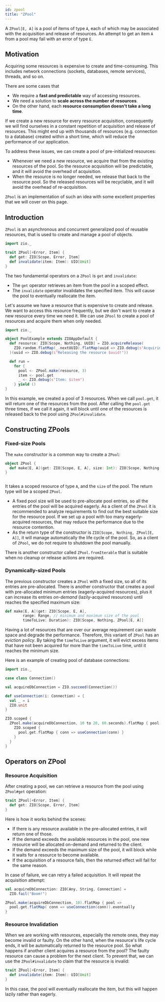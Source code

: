 ```yaml
---
id: zpool
title: "ZPool"
---
```


A `ZPool[E, A]` is a pool of items of type `A`, each of which may be associated with the acquisition and release of resources. An attempt to get an item `A` from a pool may fail with an error of type `E`.

## Motivation

Acquiring some resources is expensive to create and time-consuming. This includes network connections (sockets, databases, remote services), threads, and so on.

There are some cases that
- We require a **fast and predictable** way of accessing resources.
- We need a solution to **scale across the number of resources**.
- On the other hand, each **resource consumption doesn't take a long time**.

If we create a new resource for every resource acquisition, consequently we will find ourselves in a constant repetition of acquisition and release of resources. This might end up with thousands of resources (e.g. connection to a database) created within a short time, which will reduce the performance of our application.

To address these issues, we can create a pool of pre-initialized resources:
- Whenever we need a new resource, we acquire that from the existing resources of the pool. So the resource acquisition will be predictable, and it will avoid the overhead of acquisition.
- When the resource is no longer needed, we release that back to the resource pool. So the released resources will be recyclable, and it will avoid the overhead of re-acquisition.

`ZPool` is an implementation of such an idea with some excellent properties that we will cover on this page.

## Introduction

`ZPool` is an asynchronous and concurrent generalized pool of reusable resources, that is used to create and manage a pool of objects.

```scala mdoc:invisible
import zio._
```

```scala mdoc:nest
trait ZPool[+Error, Item] {
  def get: ZIO[Scope, Error, Item]
  def invalidate(item: Item): UIO[Unit]
}
```

The two fundamental operators on a `ZPool` is `get` and `invalidate`:
- The `get` operator retrieves an item from the pool in a scoped effect.
- The `invalidate` operator invalidates the specified item. This will cause the pool to eventually reallocate the item.

Let's assume we have a resource that is expensive to create and release. We want to access this resource frequently, but we don't want to create a new resource every time we need it. We can use `ZPool` to create a pool of resources and acquire them when only needed.

```scala
import zio._

object PoolExample extends ZIOAppDefault {
  def resource: ZIO[Scope, Nothing, UUID] = ZIO.acquireRelease(
    ZIO.random.flatMap(_.nextUUID).flatMap(uuid => ZIO.debug(s"Acquiring the resource: $uuid!").as(uuid))
  )(uuid => ZIO.debug(s"Releasing the resource $uuid!"))

  def run =
    for {
      pool <- ZPool.make(resource, 3)
      item <- pool.get
      _ <- ZIO.debug(s"Item: $item")
    } yield ()
}
```

In this example, we created a pool of 3 resources. When we call `pool.get`, it will return one of the resources from the pool. After calling the `pool.get` three times, if we call it again, it will block until one of the resources is released back to the pool using `ZPool#invalidate`.

## Constructing ZPools

### Fixed-size Pools

The `make` constructor is a common way to create a `ZPool`:

```scala mdoc:silent
object ZPool {
  def make[E, A](get: ZIO[Scope, E, A], size: Int): ZIO[Scope, Nothing, ZPool[E, A]] = ???
}
```

```scala mdoc:reset:invisible
```

It takes a scoped resource of type `A`, and the `size` of the pool. The return type will be a scoped `ZPool`.
- A fixed pool size will be used to pre-allocate pool entries, so all the entries of the pool will be acquired eagerly. As a client of the `ZPool` it is recommended to analyze requirements to find out the best suitable size for the resource pool. If we set up a pool with too many eagerly-acquired resources, that may reduce the performance due to the resource contention.
- As the return type of the constructor is `ZIO[Scope, Nothing, ZPool[E, A]]`, it will manage automatically the life cycle of the pool. So, as a client of `ZPool`, we do not require to shutdown the pool manually.

There is another constructor called `ZPool.fromIterable` that is suitable when no cleanup or release actions are required.

### Dynamically-sized Pools

The previous constructor creates a `ZPool` with a fixed size, so all of its entries are pre-allocated. There is another constructor that creates a pool with pre-allocated minimum entries (eagerly-acquired resources), plus it can increase its entries _on-demand_ (lazily-acquired resources) until reaches the specified maximum size:

```scala
def make[E, A](get: ZIO[Scope, E, A],
        range: Range, // minimum and maximum size of the pool
        timeToLive: Duration): ZIO[Scope, Nothing, ZPool[E, A]]
```

Having a lot of resources that are over our average requirement can waste space and degrade the performance. Therefore, this variant of `ZPool` has an _eviction policy_. By taking the `timeToLive` argument, it will evict excess items that have not been acquired for more than the `timeToLive` time, until it reaches the minimum size.

Here is an example of creating pool of database connections:

```scala mdoc:invisible
import zio._

case class Connection()

val acquireDbConnection = ZIO.succeed(Connection())

def useConnection(i: Connection) = {
  val _ = i
  ZIO.unit
}
```

```scala mdoc:silent
ZIO.scoped {
  ZPool.make(acquireDbConnection, 10 to 20, 60.seconds).flatMap { pool =>
    ZIO.scoped {
      pool.get.flatMap { conn => useConnection(conn) }
    }
  }
}
```

## Operators on ZPool

### Resource Acquisition

After creating a pool, we can retrieve a resource from the pool using `ZPool#get` operation:

```scala mdoc:nest
trait ZPool[+Error, Item] {
  def get: ZIO[Scope, Error, Item]
}
```

Here is how it works behind the scenes:
- If there is any resource available in the pre-allocated entries, it will return one of those.
- If the demand exceeds the available resources in the pool, one new resource will be allocated on-demand and returned to the client.
- If the demand exceeds the maximum size of the pool, it will block while it waits for a resource to become available.
- If the acquisition of a resource fails, then the returned effect will fail for the same reason.

In case of failure, we can retry a failed acquisition. It will repeat the acquisition attempt:

```scala mdoc:invisible
val acquireDbConnection: ZIO[Any, String, Connection] = 
  ZIO.fail("Boom!")
```

```scala mdoc:silent:nest
ZPool.make(acquireDbConnection, 10).flatMap { pool =>
  pool.get.flatMap( conn => useConnection(conn)).eventually
}
```

### Resource Invalidation

When we are working with resources, especially the remote ones, they may become invalid or faulty. On the other hand, when the resource's life cycle ends, it will be automatically returned to the resource pool. So what happens if another client acquires a resource from the pool? The faulty resource can cause a problem for the next client. To prevent that, we can use the `ZPool#invalidate` to claim that the resource is invalid:

```scala mdoc:nest
trait ZPool[+Error, Item] {
  def invalidate(item: Item): UIO[Unit]
}
```

In this case, the pool will eventually reallocate the item, but this will happen lazily rather than eagerly.

